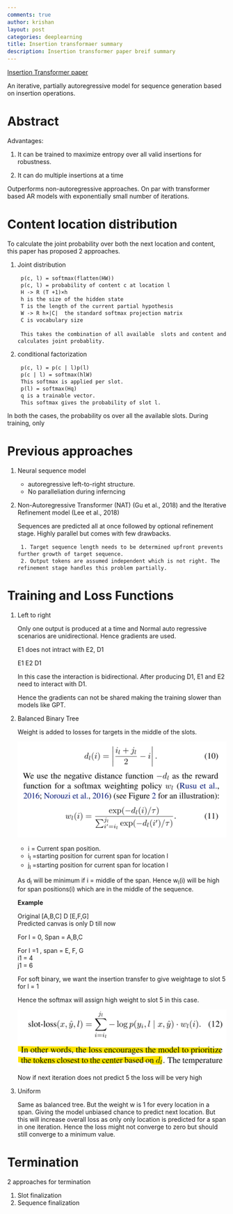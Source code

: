 ```yaml
---
comments: true
author: krishan
layout: post
categories: deeplearning
title: Insertion transformaer summary
description: Insertion transformer paper breif summary
---
```


[Insertion Transformer paper](https://arxiv.org/pdf/1902.03249.pdf)

An iterative, partially autoregressive model for sequence generation based on insertion operations.

# Abstract

Advantages:

1. It can be trained to maximize entropy over all valid insertions for robustness.

2. It can do multiple insertions at a time

Outperforms non-autoregressive approaches. On par with transformer based AR models with exponentially small number of iterations.

# Content location distribution
To calculate the joint probability over both the next location and content, this paper has proposed 2 approaches.

1. Joint distribution

		p(c, l) = softmax(flatten(HW))
		p(c, l) = probability of content c at location l
		H -> R (T +1)×h 
		h is the size of the hidden state
		T is the length of the current partial hypothesis
		W -> R h×|C|  the standard softmax projection matrix
		C is vocabulary size
	
		This takes the combination of all available  slots and content and calculates joint probablity.

2. conditional factorization

		p(c, l) = p(c | l)p(l)
		p(c | l) = softmax(hlW)
		This softmax is applied per slot. 
		p(l) = softmax(Hq)
		q is a trainable vector.
		This softmax gives the probability of slot l.
	
In both the cases, the probability os over all the available slots. During training, only 

# Previous approaches

1. Neural sequence model
	* autoregressive left-to-right structure.
	* No paralleliation during inferncing
	

1. Non-Autoregressive Transformer (NAT) (Gu et al., 2018) and the Iterative Refinement
model (Lee et al., 2018)

	Sequences are predicted all at once followed by optional refinement stage. Highly parallel but comes with few drawbacks.

		1. Target sequence length needs to be determined upfront prevents further growth of target sequence.
		2. Output tokens are assumed independent which is not right. The refinement stage handles this problem partially.

# Training and Loss Functions

1. Left to right

	Only one output is produced at a time and 
	Normal auto regressive scenarios are unidirectional. Hence gradients are used. 

	E1 does not intract with E2, D1

	E1 E2      D1

	In this case the interaction is bidirectional. After producing D1, E1 and E2 need to interact with D1.

	Hence the gradients can not be shared making the training slower than models like GPT.

2. Balanced Binary Tree

	Weight is added to losses for targets in the middle of the slots.
	
	![distance](/assets/insertion-transformer/distance.png)

	* i = Current span position.
	* i<sub>l</sub> =starting position for current span for location l
	* j<sub>l</sub> =starting position for current span for location l
	
	As	 d<sub>l</sub> will be minimum if i = middle of the span. Hence w<sub>l</sub>(i) will be high for span positions(i) which are in the middle of the sequence.
	
	**Example**

	Original [A,B,C] D [E,F,G]  
	Predicted canvas is only D till now
	
	For l = 0, 
	Span = A,B,C
	
	For l =1 ,
	span  = E, F, G  
	i1 = 4  
	j1 = 6
	
	For soft binary, we want the insertion transfer to give weightage to slot 5 for l = 1
	
	Hence the softmax will assign high weight to slot 5 in this case.

	![slot loss](/assets/insertion-transformer/slot_loss.png)
	
	Now if next iteration does not predict 5 the loss will be very high

3. Uniform

	Same as balanced tree. But the weight w is 1 for every location in a span. Giving the model unbiased chance to predict next  location. But this will increase overall loss as only only location is predicted for a span in one iteration. Hence the loss might not converge to zero but should still converge to a minimum value.

# Termination
2 approaches for termination

1. Slot finalization
2. Sequence finalization

